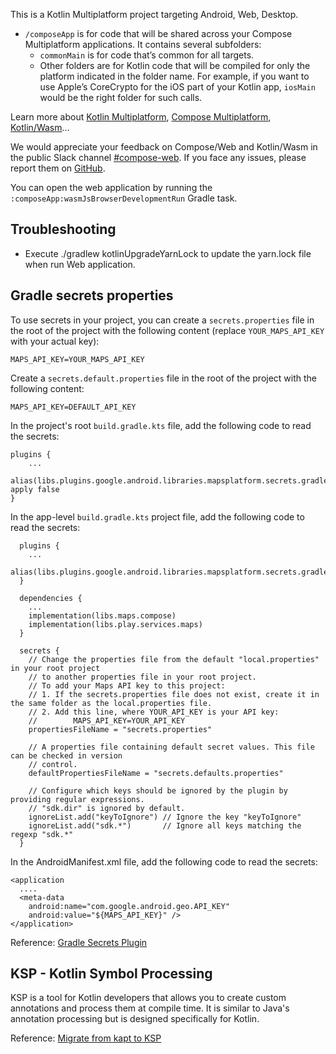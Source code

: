 This is a Kotlin Multiplatform project targeting Android, Web, Desktop.

* `/composeApp` is for code that will be shared across your Compose Multiplatform applications.
  It contains several subfolders:
  - `commonMain` is for code that’s common for all targets.
  - Other folders are for Kotlin code that will be compiled for only the platform indicated in the folder name.
    For example, if you want to use Apple’s CoreCrypto for the iOS part of your Kotlin app,
    `iosMain` would be the right folder for such calls.


Learn more about [Kotlin Multiplatform](https://www.jetbrains.com/help/kotlin-multiplatform-dev/get-started.html),
[Compose Multiplatform](https://github.com/JetBrains/compose-multiplatform/#compose-multiplatform),
[Kotlin/Wasm](https://kotl.in/wasm/)…

We would appreciate your feedback on Compose/Web and Kotlin/Wasm in the public Slack channel [#compose-web](https://slack-chats.kotlinlang.org/c/compose-web).
If you face any issues, please report them on [GitHub](https://github.com/JetBrains/compose-multiplatform/issues).

You can open the web application by running the `:composeApp:wasmJsBrowserDevelopmentRun` Gradle task.

## Troubleshooting

- Execute ./gradlew kotlinUpgradeYarnLock to update the yarn.lock file when run Web application.

## Gradle secrets properties

To use secrets in your project, you can create a `secrets.properties` file in the root of the project with the following content (replace `YOUR_MAPS_API_KEY` with your actual key):
```
MAPS_API_KEY=YOUR_MAPS_API_KEY
```

Create a `secrets.default.properties` file in the root of the project with the following content:
```
MAPS_API_KEY=DEFAULT_API_KEY
```

In the project's root `build.gradle.kts` file, add the following code to read the secrets:
```
plugins {
    ...
    alias(libs.plugins.google.android.libraries.mapsplatform.secrets.gradle.plugin) apply false
}
``` 

In the app-level `build.gradle.kts` project file, add the following code to read the secrets:
```
  plugins {
    ...
    alias(libs.plugins.google.android.libraries.mapsplatform.secrets.gradle.plugin)
  }

  dependencies {
    ...
    implementation(libs.maps.compose)
    implementation(libs.play.services.maps)
  }

  secrets {
    // Change the properties file from the default "local.properties" in your root project
    // to another properties file in your root project.
    // To add your Maps API key to this project:
    // 1. If the secrets.properties file does not exist, create it in the same folder as the local.properties file.
    // 2. Add this line, where YOUR_API_KEY is your API key:
    //        MAPS_API_KEY=YOUR_API_KEY
    propertiesFileName = "secrets.properties"

    // A properties file containing default secret values. This file can be checked in version
    // control.
    defaultPropertiesFileName = "secrets.defaults.properties"

    // Configure which keys should be ignored by the plugin by providing regular expressions.
    // "sdk.dir" is ignored by default.
    ignoreList.add("keyToIgnore") // Ignore the key "keyToIgnore"
    ignoreList.add("sdk.*")       // Ignore all keys matching the regexp "sdk.*"
  }
```

In the AndroidManifest.xml file, add the following code to read the secrets:
```
<application
  ....
  <meta-data
    android:name="com.google.android.geo.API_KEY"
    android:value="${MAPS_API_KEY}" />
</application>
```

Reference: [Gradle Secrets Plugin](https://github.com/google/secrets-gradle-plugin)

## KSP - Kotlin Symbol Processing

KSP is a tool for Kotlin developers that allows you to create custom annotations and process them at compile time. It is similar to Java's annotation processing but is designed specifically for Kotlin.

Reference: [Migrate from kapt to KSP](https://developer.android.com/build/migrate-to-ksp#add-ksp) 